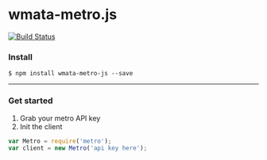# wmata-metro.js

[![Build Status](https://travis-ci.org/jacksongeller/wmata-metro.js.svg)](https://travis-ci.org/jacksongeller/wmata-metro.js)

### Install
`$ npm install wmata-metro-js --save`


---
### Get started

1. Grab your metro API key
2. Init the client

```js 
var Metro = require('metro');
var client = new Metro('api key here');
```

